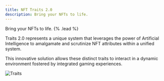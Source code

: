 ```yaml
---
title: NFT Traits 2.0
description: Bring your NFTs to life.
---
```


Bring your NFTs to life. {% .lead %}

Traits 2.0 represents a unique system that leverages the power of Artificial Intelligence to amalgamate and scrutinize NFT attributes within a unified system.

This innovative solution allows these distinct traits to interact in a dynamic environment fostered by integrated gaming experiences.

![Traits](../images/traits.jpeg)
